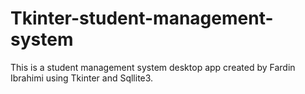 # Tkinter-student-management-system
This is a student management system desktop app created by Fardin Ibrahimi using Tkinter and Sqllite3.
